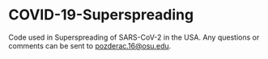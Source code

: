 # COVID-19-Superspreading
Code used in Superspreading of SARS-CoV-2 in the USA. Any questions or comments can be sent to pozderac.16@osu.edu.
